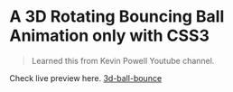 # A 3D Rotating Bouncing Ball Animation only with CSS3

> Learned this from Kevin Powell Youtube channel.

Check live preview here. <a href="https://joker-bat.github.io/3d-ball-bounce/" target="_blank">3d-ball-bounce</a> 